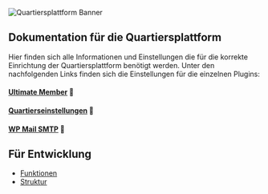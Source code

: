![Quartiersplattform Banner](https://github.com/studio-arrenberg/quartiersplattform/raw/main/.github/assets/quartiersplattform-banner-02.jpg)

## Dokumentation für die Quartiersplattform
Hier finden sich alle Informationen und Einstellungen die für die korrekte Einrichtung der Quartiersplattform benötigt werden.
Unter den nachfolgenden Links finden sich die Einstellungen für die einzelnen Plugins:

#### [Ultimate Member](https://github.com/studio-arrenberg/quartiersplattform/blob/main/documentation/Ultimate_Member.md) 📑
#### [Quartierseinstellungen](https://github.com/studio-arrenberg/quartiersplattform/blob/main/documentation/quartierseinstellungen.md) 📑
<!-- #### [Einstellungen für Beta Tester](https://github.com/studio-arrenberg/quartiersplattform/blob/main/documentation/First_Mover.md) 📑 -->
#### [WP Mail SMTP](https://github.com/studio-arrenberg/quartiersplattform/blob/main/documentation/WP_Mail_SMTP.md) 📑

## Für Entwicklung
- [Funktionen](https://github.com/studio-arrenberg/quartiersplattform/blob/main/documentation/functions.md)
- [Struktur](https://github.com/studio-arrenberg/quartiersplattform/blob/main/documentation/structure.md)
